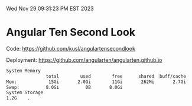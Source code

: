 Wed Nov 29 09:31:23 PM EST 2023

# Angular Ten Second Look

Code: https://github.com/kusl/angulartensecondlook

Deployment: https://github.com/angularten/angularten.github.io

```bash
System Memory
               total        used        free      shared  buff/cache   available
Mem:            15Gi       2.0Gi        11Gi       262Mi       2.7Gi        13Gi
Swap:          8.0Gi          0B       8.0Gi
System Storage
1.2G	.
```
```bash
